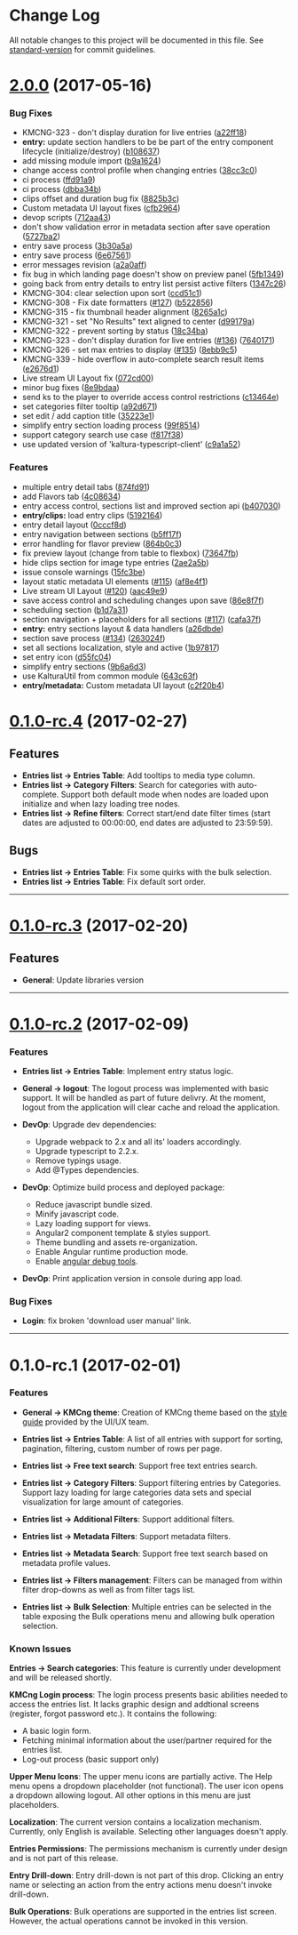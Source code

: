 # Change Log

All notable changes to this project will be documented in this file. See [standard-version](https://github.com/conventional-changelog/standard-version) for commit guidelines.

<a name="2.0.0"></a>
# [2.0.0](https://github.com/kaltura/KMCng/compare/v0.1.0-rc.4...v2.0.0) (2017-05-16)


### Bug Fixes

* KMCNG-323 - don't display duration for live entries ([a22ff18](https://github.com/kaltura/KMCng/commit/a22ff18))
* **entry:** update section handlers to be be part of the entry component lifecycle (initialize/destroy) ([b108637](https://github.com/kaltura/KMCng/commit/b108637))
* add missing module import ([b9a1624](https://github.com/kaltura/KMCng/commit/b9a1624))
* change access control profile when changing entries ([38cc3c0](https://github.com/kaltura/KMCng/commit/38cc3c0))
* ci process ([ffd91a9](https://github.com/kaltura/KMCng/commit/ffd91a9))
* ci process ([dbba34b](https://github.com/kaltura/KMCng/commit/dbba34b))
* clips offset and duration bug fix ([8825b3c](https://github.com/kaltura/KMCng/commit/8825b3c))
* Custom metadata UI layout fixes ([cfb2964](https://github.com/kaltura/KMCng/commit/cfb2964))
* devop scripts ([712aa43](https://github.com/kaltura/KMCng/commit/712aa43))
* don't show validation error in metadata section after save operation ([5727ba2](https://github.com/kaltura/KMCng/commit/5727ba2))
* entry save process ([3b30a5a](https://github.com/kaltura/KMCng/commit/3b30a5a))
* entry save process ([6e67561](https://github.com/kaltura/KMCng/commit/6e67561))
* error messages revision ([a2a0aff](https://github.com/kaltura/KMCng/commit/a2a0aff))
* fix bug in which landing page doesn't show on preview panel ([5fb1349](https://github.com/kaltura/KMCng/commit/5fb1349))
* going back from entry details to entry list persist active filters ([1347c26](https://github.com/kaltura/KMCng/commit/1347c26))
* KMCNG-304: clear selection upon sort ([ccd51c1](https://github.com/kaltura/KMCng/commit/ccd51c1))
* KMCNG-308 - Fix date formatters ([#127](https://github.com/kaltura/KMCng/issues/127)) ([b522856](https://github.com/kaltura/KMCng/commit/b522856))
* KMCNG-315 - fix thumbnail header alignment ([8265a1c](https://github.com/kaltura/KMCng/commit/8265a1c))
* KMCNG-321 - set "No Results" text aligned to center ([d99179a](https://github.com/kaltura/KMCng/commit/d99179a))
* KMCNG-322 - prevent sorting by status ([18c34ba](https://github.com/kaltura/KMCng/commit/18c34ba))
* KMCNG-323 - don't display duration for live entries ([#136](https://github.com/kaltura/KMCng/issues/136)) ([7640171](https://github.com/kaltura/KMCng/commit/7640171))
* KMCNG-326 - set max entries to display ([#135](https://github.com/kaltura/KMCng/issues/135)) ([8ebb9c5](https://github.com/kaltura/KMCng/commit/8ebb9c5))
* KMCNG-339 - hide overflow in auto-complete search result items ([e2676d1](https://github.com/kaltura/KMCng/commit/e2676d1))
* Live stream UI Layout fix ([072cd00](https://github.com/kaltura/KMCng/commit/072cd00))
* minor bug fixes ([8e9bdaa](https://github.com/kaltura/KMCng/commit/8e9bdaa))
* send ks to the player to override access control restrictions ([c13464e](https://github.com/kaltura/KMCng/commit/c13464e))
* set categories filter tooltip ([a92d671](https://github.com/kaltura/KMCng/commit/a92d671))
* set edit / add caption title ([35223e1](https://github.com/kaltura/KMCng/commit/35223e1))
* simplify entry section loading process ([99f8514](https://github.com/kaltura/KMCng/commit/99f8514))
* support category search use case ([f817f38](https://github.com/kaltura/KMCng/commit/f817f38))
* use updated version of 'kaltura-typescript-client' ([c9a1a52](https://github.com/kaltura/KMCng/commit/c9a1a52))


### Features

*  multiple entry detail tabs ([874fd91](https://github.com/kaltura/KMCng/commit/874fd91))
* add Flavors tab ([4c08634](https://github.com/kaltura/KMCng/commit/4c08634))
* entry access control, sections list and improved section api ([b407030](https://github.com/kaltura/KMCng/commit/b407030))
* **entry/clips:** load entry clips ([5192164](https://github.com/kaltura/KMCng/commit/5192164))
* entry detail layout ([0cccf8d](https://github.com/kaltura/KMCng/commit/0cccf8d))
* entry navigation between sections ([b5ff17f](https://github.com/kaltura/KMCng/commit/b5ff17f))
* error handling for flavor preview ([864b0c3](https://github.com/kaltura/KMCng/commit/864b0c3))
* fix preview layout (change from table to flexbox) ([73647fb](https://github.com/kaltura/KMCng/commit/73647fb))
* hide clips section for image type entries ([2ae2a5b](https://github.com/kaltura/KMCng/commit/2ae2a5b))
* issue console warnings ([15fc3be](https://github.com/kaltura/KMCng/commit/15fc3be))
* layout static metadata UI elements ([#115](https://github.com/kaltura/KMCng/issues/115)) ([af8e4f1](https://github.com/kaltura/KMCng/commit/af8e4f1))
* Live stream UI Layout ([#120](https://github.com/kaltura/KMCng/issues/120)) ([aac49e9](https://github.com/kaltura/KMCng/commit/aac49e9))
* save access control and scheduling changes upon save ([86e8f7f](https://github.com/kaltura/KMCng/commit/86e8f7f))
* scheduling section ([b1d7a31](https://github.com/kaltura/KMCng/commit/b1d7a31))
* section navigation + placeholders for all sections ([#117](https://github.com/kaltura/KMCng/issues/117)) ([cafa37f](https://github.com/kaltura/KMCng/commit/cafa37f))
* **entry:** entry sections layout & data handlers ([a26dbde](https://github.com/kaltura/KMCng/commit/a26dbde))
* section save process ([#134](https://github.com/kaltura/KMCng/issues/134)) ([263024f](https://github.com/kaltura/KMCng/commit/263024f))
* set all sections localization, style and active ([1b97817](https://github.com/kaltura/KMCng/commit/1b97817))
* set entry icon ([d55fc04](https://github.com/kaltura/KMCng/commit/d55fc04))
* simplify entry sections ([9b6a6d3](https://github.com/kaltura/KMCng/commit/9b6a6d3))
* use KalturaUtil from common module ([643c63f](https://github.com/kaltura/KMCng/commit/643c63f))
* **entry/metadata:** Custom metadata UI layout ([c2f20b4](https://github.com/kaltura/KMCng/commit/c2f20b4))



<a name="0.1.0-rc.4"></a>
# [0.1.0-rc.4](https://github.com/kaltura/KMCng/compare/v0.1.0-rc.3...v0.1.0-rc.4) (2017-02-27)

## Features
- **Entries list -> Entries Table**: Add tooltips to media type column.
- **Entries list -> Category Filters**: Search for categories with auto-complete. Support both default mode when nodes are loaded upon initialize and when lazy loading tree nodes.
- **Entries list -> Refine filters**: Correct start/end date filter times (start dates are adjusted to 00:00:00, end dates are adjusted to 23:59:59). 

## Bugs
- **Entries list -> Entries Table**: Fix some quirks with the bulk selection.
- **Entries list -> Entries Table**: Fix default sort order.

---

<a name="0.1.0-rc.3"></a>
# [0.1.0-rc.3](https://github.com/kaltura/KMCng/compare/v0.1.0-rc.2...v0.1.0-rc.3) (2017-02-20)

## Features
- **General**: Update libraries version

---

<a name="0.1.0-rc.2"></a>
# [0.1.0-rc.2](https://github.com/kaltura/KMCng/compare/v0.1.0-rc.1...v0.1.0-rc.2) (2017-02-09)

### Features

- **Entries list -> Entries Table**: Implement entry status logic.

- **General -> logout**: The logout process was implemented with basic support. It will be handled as part of future delivry. At the moment, logout from the application will clear cache and reload the application.

- **DevOp**: Upgrade dev dependencies:
  - Upgrade webpack to 2.x and all its' loaders accordingly.
  - Upgrade typescript to 2.2.x.
  - Remove typings usage.
  - Add @Types dependencies.
 
- **DevOp**: Optimize build process and deployed package: 
  - Reduce javascript bundle sized.
  - Minify javascript code.
  - Lazy loading support for views.
  - Angular2 component template & styles support.
  - Theme bundling and assets re-organization.
  - Enable Angular runtime production mode.
  - Enable [angular debug tools](https://github.com/angular/angular/blob/86405345b781a9dc2438c0fbe3e9409245647019/TOOLS_JS.md).  
  
 
- **DevOp**: Print application version in console during app load.



### Bug Fixes

- **Login**: fix broken 'download user manual' link.

---

<a name="0.1.0-rc.1"></a>
# 0.1.0-rc.1 (2017-02-01)

### Features

- **General -> KMCng theme**: Creation of KMCng theme based on the [style guide](https://projects.invisionapp.com/d/main#/projects/prototypes/9700090) provided by the UI/UX team.

- **Entries list -> Entries Table**: A list of all entries with support for sorting, pagination, filtering, custom number of rows per page.

- **Entries list -> Free text search**: Support free text entries search.

- **Entries list -> Category Filters**: Support filtering entries by Categories. Support lazy loading for large categories data sets and special visualization for large amount of categories.

- **Entries list -> Additional Filters**: Support additional filters.

- **Entries list -> Metadata Filters**: Support metadata filters.

- **Entries list -> Metadata Search**: Support free text search based on metadata profile values.

- **Entries list -> Filters management**: Filters can be managed from within filter drop-downs as well as from filter tags list.

- **Entries list -> Bulk Selection**: Multiple entries can be selected in the table exposing the Bulk operations menu and allowing bulk operation selection.

### Known Issues
**Entries -> Search categories**: This feature is currently under development and will be released shortly.

**KMCng Login process**: The login process presents basic abilities needed to access the entries list. It lacks graphic design and addtional screens (register, forgot password etc.). It contains the following:
- A basic login form.
- Fetching minimal information about the user/partner required for the entries list.
- Log-out process (basic support only)

**Upper Menu Icons**: The upper menu icons are partially active. The Help menu opens a dropdown placeholder (not functional). The user icon opens a dropdown allowing logout. All other options in this menu are just placeholders.

**Localization**: The current version contains a localization mechanism. Currently, only English is available. Selecting other languages doesn't apply.

**Entries Permissions**: The permissions mechanism is currently under design and is not part of this release.

**Entry Drill-down**: Entry drill-down is not part of this drop. Clicking an entry name or selecting an action from the entry actions menu doesn't invoke drill-down.

**Bulk Operations**: Bulk operations are supported in the entries list screen. However, the actual operations cannot be invoked in this version.
